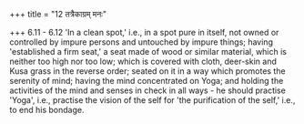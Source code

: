 +++
title = "12 तत्रैकाग्रम् मनः"

+++
6.11 - 6.12 'In a clean spot,' i.e., in a spot pure in itself, not owned or controlled by impure persons and untouched by impure things; having
'established a firm seat,' a seat made of wood or similar material,
which is neither too high nor too low; which is covered with cloth,
deer-skin and Kusa grass in the reverse order; seated on it in a way which promotes the serenity of mind; having the mind concentrated on Yoga; and holding the activities of the mind and senses in check in all ways - he should practise 'Yoga', i.e., practise the vision of the self for 'the purification of the self,' i.e., to end his bondage.
